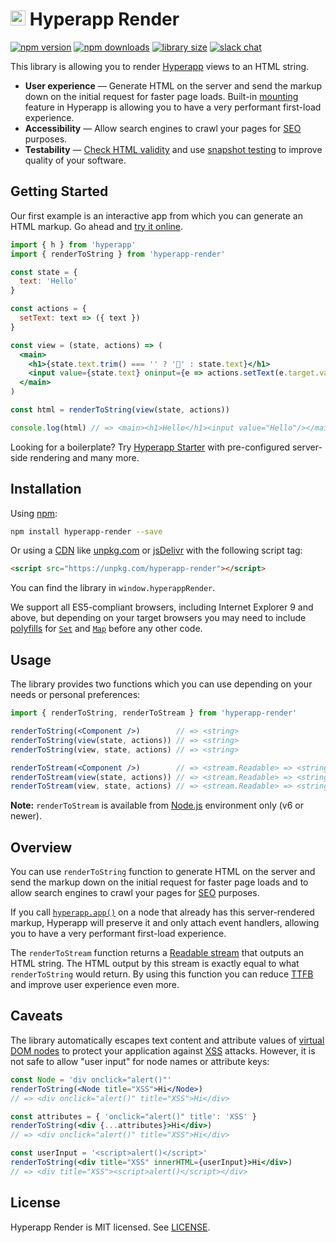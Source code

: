# <img height="24" src="https://cdn.rawgit.com/kriasoft/hyperapp-render/master/logo.svg"> Hyperapp Render

[![npm version](https://img.shields.io/npm/v/hyperapp-render.svg)](https://www.npmjs.com/package/hyperapp-render)
[![npm downloads](https://img.shields.io/npm/dw/hyperapp-render.svg)](https://www.npmjs.com/package/hyperapp-render)
[![library size](https://img.shields.io/bundlephobia/minzip/hyperapp-render.svg)](https://bundlephobia.com/result?p=hyperapp-render)
[![slack chat](https://hyperappjs.herokuapp.com/badge.svg)](https://hyperappjs.herokuapp.com 'Join us')

This library is allowing you to render
[Hyperapp](https://github.com/hyperapp/hyperapp) views to an HTML string.

- **User experience** — Generate HTML on the server and send the markup
  down on the initial request for faster page loads. Built-in
  [mounting](https://github.com/hyperapp/hyperapp/tree/1.2.9#mounting)
  feature in Hyperapp is allowing you to have a very performant first-load experience.
- **Accessibility** — Allow search engines to crawl your pages for
  [SEO](https://en.wikipedia.org/wiki/Search_engine_optimization) purposes.
- **Testability** — [Check HTML validity](https://en.wikipedia.org/wiki/Validator) and use
  [snapshot testing](https://jestjs.io/docs/en/snapshot-testing.html)
  to improve quality of your software.

## Getting Started

Our first example is an interactive app from which you can generate an HTML markup.
Go ahead and [try it online](https://codepen.io/frenzzy/pen/zpmRQY/left/?editors=0010).

```jsx
import { h } from 'hyperapp'
import { renderToString } from 'hyperapp-render'

const state = {
  text: 'Hello'
}

const actions = {
  setText: text => ({ text })
}

const view = (state, actions) => (
  <main>
    <h1>{state.text.trim() === '' ? '👋' : state.text}</h1>
    <input value={state.text} oninput={e => actions.setText(e.target.value)} />
  </main>
)

const html = renderToString(view(state, actions))

console.log(html) // => <main><h1>Hello</h1><input value="Hello"/></main>
```

Looking for a boilerplate?
Try [Hyperapp Starter](https://github.com/kriasoft/hyperapp-starter)
with pre-configured server-side rendering and many more.

## Installation

Using [npm](https://www.npmjs.com/package/hyperapp-render):

```bash
npm install hyperapp-render --save
```

Or using a [CDN](https://en.wikipedia.org/wiki/Content_delivery_network) like
[unpkg.com](https://unpkg.com/hyperapp-render) or
[jsDelivr](https://cdn.jsdelivr.net/npm/hyperapp-render)
with the following script tag:

```html
<script src="https://unpkg.com/hyperapp-render"></script>
```

You can find the library in `window.hyperappRender`.

We support all ES5-compliant browsers, including Internet Explorer 9 and above,
but depending on your target browsers you may need to include
[polyfills](<https://en.wikipedia.org/wiki/Polyfill_(programming)>) for
[`Set`](https://developer.mozilla.org/en-US/docs/Web/JavaScript/Reference/Global_Objects/Set) and
[`Map`](https://developer.mozilla.org/en-US/docs/Web/JavaScript/Reference/Global_Objects/Map)
before any other code.

## Usage

The library provides two functions
which you can use depending on your needs or personal preferences:

```jsx
import { renderToString, renderToStream } from 'hyperapp-render'

renderToString(<Component />)        // => <string>
renderToString(view(state, actions)) // => <string>
renderToString(view, state, actions) // => <string>

renderToStream(<Component />)        // => <stream.Readable> => <string>
renderToStream(view(state, actions)) // => <stream.Readable> => <string>
renderToStream(view, state, actions) // => <stream.Readable> => <string>
```

**Note:** `renderToStream` is available from
[Node.js](https://nodejs.org/en/) environment only (v6 or newer).

## Overview

You can use `renderToString` function to generate HTML on the server
and send the markup down on the initial request for faster page loads
and to allow search engines to crawl your pages for
[SEO](https://en.wikipedia.org/wiki/Search_engine_optimization) purposes.

If you call [`hyperapp.app()`](https://github.com/hyperapp/hyperapp/tree/1.2.9#mounting)
on a node that already has this server-rendered markup,
Hyperapp will preserve it and only attach event handlers, allowing you
to have a very performant first-load experience.

The `renderToStream` function returns a
[Readable stream](https://nodejs.org/api/stream.html#stream_readable_streams)
that outputs an HTML string.
The HTML output by this stream is exactly equal to what `renderToString` would return.
By using this function you can reduce [TTFB](https://en.wikipedia.org/wiki/Time_to_first_byte)
and improve user experience even more.

## Caveats

The library automatically escapes text content and attribute values
of [virtual DOM nodes](https://github.com/hyperapp/hyperapp/tree/1.2.9#view)
to protect your application against
[XSS](https://en.wikipedia.org/wiki/Cross-site_scripting) attacks.
However, it is not safe to allow "user input" for node names or attribute keys:

```jsx
const Node = 'div onclick="alert()"'
renderToString(<Node title="XSS">Hi</Node>)
// => <div onclick="alert()" title="XSS">Hi</div>

const attributes = { 'onclick="alert()" title': 'XSS' }
renderToString(<div {...attributes}>Hi</div>)
// => <div onclick="alert()" title="XSS">Hi</div>

const userInput = '<script>alert()</script>'
renderToString(<div title="XSS" innerHTML={userInput}>Hi</div>)
// => <div title="XSS"><script>alert()</script></div>
```

## License

Hyperapp Render is MIT licensed.
See [LICENSE](https://github.com/kriasoft/hyperapp-render/blob/master/LICENSE.md).
